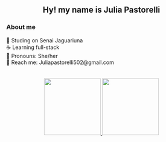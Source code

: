 <h2 align="center">Hy! my name is Julia Pastorelli</h2>

<div>
  <h3> About me </h3>
🚩  Studing on Senai Jaguariuna <br>
☕️  Learning full-stack <br>
📢  Pronouns: She/her <br>
💬  Reach me: Juliapastorelli502@gmail.com <br>
</div>
  <br></br>
<div align="center">
  <a href="https://github.com/PastorelliJulia">
  <img height="150em" src="https://github-readme-stats.vercel.app/api?username=PastorelliJulia&show_icons=true&theme=dracula&include_all_comsits=true&count_private=true"/>
    <img height="150em" src="https://github-readme-stats.vercel.app/api/top-langs/?username=PastorelliJulia&layout=compact&langs_count=7&theme=dracula"/>
</div>
